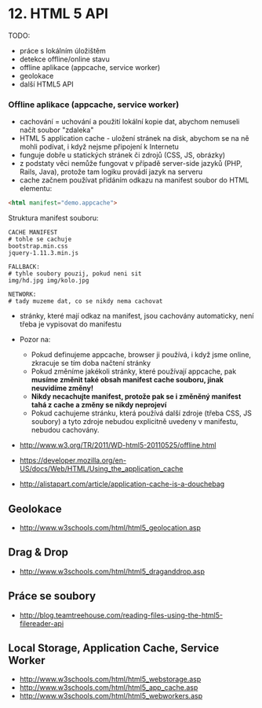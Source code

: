 # 12. HTML 5 API

TODO:
- práce s lokálním úložištěm
- detekce offline/online stavu
- offline aplikace (appcache, service worker)
- geolokace
- další HTML5 API


### Offline aplikace (appcache, service worker)

  * cachování = uchování a použití lokální kopie dat, abychom nemuseli načít soubor "zdaleka"
  * HTML 5 application cache - uložení stránek na disk, abychom se na ně mohli podívat, i když nejsme připojení k Internetu
  * funguje dobře u statických stránek či zdrojů (CSS, JS, obrázky)
  * z podstaty věci nemůže fungovat v případě server-side jazyků (PHP, Rails, Java), protože tam logiku provádí jazyk na serveru
  * cache začnem používat přidáním odkazu na manifest soubor do HTML elementu:

```html
<html manifest="demo.appcache">
```
  Struktura manifest souboru:

```
CACHE MANIFEST
# tohle se cachuje
bootstrap.min.css
jquery-1.11.3.min.js

FALLBACK:
# tyhle soubory pouzij, pokud neni sit
img/hd.jpg img/kolo.jpg

NETWORK:
# tady muzeme dat, co se nikdy nema cachovat
```

  * stránky, které mají odkaz na manifest, jsou cachovány automaticky, není třeba je vypisovat do manifestu
  * Pozor na:
    * Pokud definujeme appcache, browser ji používá, i když jsme online, zkracuje se tím doba načtení stránky
    * Pokud změníme jakékoli stránky, které používají appcache, pak **musíme změnit také obsah manifest cache souboru, jinak neuvidíme změny!**
    * **Nikdy necachujte manifest, protože pak se i změněný manifest tahá z cache a změny se nikdy neprojeví**
    * Pokud cachujeme stránku, která používá další zdroje (třeba CSS, JS soubory) a tyto zdroje nebudou explicitně uvedeny v manifestu, nebudou cachovány.

  * http://www.w3.org/TR/2011/WD-html5-20110525/offline.html
  * https://developer.mozilla.org/en-US/docs/Web/HTML/Using_the_application_cache
  * http://alistapart.com/article/application-cache-is-a-douchebag




## Geolokace
- http://www.w3schools.com/html/html5_geolocation.asp

## Drag & Drop
- http://www.w3schools.com/html/html5_draganddrop.asp

## Práce se soubory
- http://blog.teamtreehouse.com/reading-files-using-the-html5-filereader-api

## Local Storage, Application Cache, Service Worker
- http://www.w3schools.com/html/html5_webstorage.asp
- http://www.w3schools.com/html/html5_app_cache.asp
- http://www.w3schools.com/html/html5_webworkers.asp
